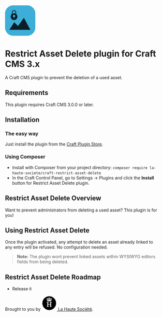 ![LHS Restrict Asset Delete](resources/img/icon.png)

# Restrict Asset Delete plugin for Craft CMS 3.x

A Craft CMS plugin to prevent the deletion of a used asset.

## Requirements

This plugin requires Craft CMS 3.0.0 or later.

## Installation

### The easy way

Just install the plugin from the [Craft Plugin Store][craft-plugin-store].

### Using Composer

  - Install with Composer from your project directory: `composer require la-haute-societe/craft-restrict-asset-delete`
  - In the Craft Control Panel, go to Settings → Plugins and click the **Install** button for Restrict Asset Delete plugin.


## Restrict Asset Delete Overview

Want to prevent administrators from deleting a used asset?
This plugin is for you!


## Using Restrict Asset Delete

Once the plugin activated, any attempt to delete an asset already linked to any entry will be refused. No configuration needed.

> **Note:**
> The plugin wont prevent linked assets within WYSIWYG editors fields from being deleted.


## Restrict Asset Delete Roadmap

* Release it


Brought to you by [![LHS Logo](resources/img/lhs.png) La Haute Société][lhs-site].

[lhs-site]: https://www.lahautesociete.com
[craft-plugin-store]: https://plugins.craftcms.com